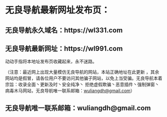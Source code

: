 <h1>无良导航最新网址发布页：</h1>
<h2>无良导航永久域名：https://wl331.com</h2>
<h2>无良导航最新网址：https://wl991.com</h2>

动动手指将本地址发布页收藏起来，永不迷路。

（注意：最近网上出现大量模仿无良导航的网站，本站正确地址在此更新 ，其余网站均是假冒，请各位用户不要访问其他骗子网站，以免上当受骗。无良导航本着宗旨：收录全面丶更新及时丶安全纯净丶 拒绝虚假欺骗丶恶意插件丶强制弹窗丶病毒木马网站，无良导航唯一联系邮箱：wuliangdh@gmail.com）
<h2>无良导航唯一联系邮箱：wuliangdh@gmail.com</h2>
